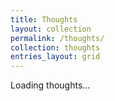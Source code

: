 ```yaml
---
title: Thoughts
layout: collection
permalink: /thoughts/
collection: thoughts
entries_layout: grid
---
```


Loading thoughts...
